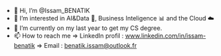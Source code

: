 - 👋 Hi, I’m @Issam_BENATIK
- 👀 I’m interested in AI&Data 🤖, Business Inteligence 📊 and the Cloud ☁️
- 🌱 I’m currently on my last year to get my CS degree.
- 📫 How to reach me  => LinkedIn profil : www.linkedin.com/in/issam-benatik
                      =>  Email : benatik.issam@outlook.fr
    

<!---
IssamBen98/IssamBen98 is a ✨ special ✨ repository because its `README.md` (this file) appears on your GitHub profile.
You can click the Preview link to take a look at your changes.
--->
